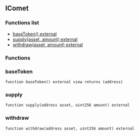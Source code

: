 
## IComet

### Functions list
- [baseToken() external](#basetoken)
- [supply(asset, amount) external](#supply)
- [withdraw(asset, amount) external](#withdraw)

### Functions
### baseToken

```solidity
function baseToken() external view returns (address)
```

### supply

```solidity
function supply(address asset, uint256 amount) external
```

### withdraw

```solidity
function withdraw(address asset, uint256 amount) external
```

